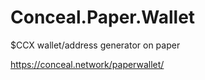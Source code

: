 # Conceal.Paper.Wallet

$CCX wallet/address generator on paper

https://conceal.network/paperwallet/
